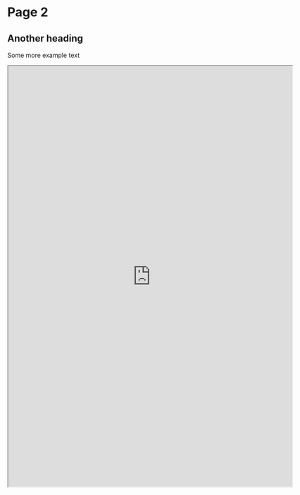 # Page 2

## Another heading

Some more example text

<iframe src="https://public.tableau.com/views/Overallproductionin3databases/Dashboard4?:showVizHome=no&:embed=true"
 width="645" height="955"></iframe>